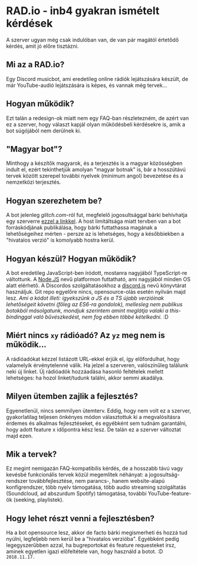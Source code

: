 # RAD.io - inb4 gyakran ismételt kérdések
A szerver ugyan még csak indulóban van, de van pár magától értetődő kérdés, amit jó előre tisztázni.
## Mi az a RAD.io?
Egy Discord musicbot, ami eredetileg online rádiók lejátszására készült, de már YouTube-audió lejátszására is képes, és vannak még tervek...
## Hogyan működik?
Ezt talán a redesign-ok miatt nem egy FAQ-ban részletezném, de azért van ez a szerver, hogy választ kapjál olyan működésbeli kérdésekre is, amik a bot súgójából nem derülnek ki.
## "Magyar bot"?
Minthogy a készítők magyarok, és a terjesztés is a magyar közösségben indult el, ezért tekinthetjük amolyan "magyar botnak" is, bár a hosszútávú tervek között szerepel további nyelvek (minimum angol) bevezetése és a nemzetközi terjesztés.
## Hogyan szerezhetem be?
A bot jelenleg _glitch.com_-ról fut, megfelelő jogosultsággal bárki behívhatja egy szerverre [ezzel a linkkel](https://discordapp.com/oauth2/authorize?client_id=430326522146979861&permissions=8&scope=bot). A host limitáltsága miatt tervben van a bot forráskódjának publikálása, hogy bárki futtathassa magának a lehetőségeihez mérten - persze az is lehetséges, hogy a későbbiekben a "hivatalos verzió" is komolyabb hostra kerül.
## Hogyan készül? Hogyan működik?
A bot eredetileg JavaScript-ben íródott, mostanra nagyjából TypeScript-re váltottunk. A [Node.JS](https://nodejs.org/) nevű platformon futtatható, ami nagyjából minden OS alatt elérhető. A Discordos szolgáltatásokhoz a [discord.js](https://discord.js.org/) nevű könyvtárat használjuk. Git repo egyelőre nincs, opensource-olás esetén nyilván majd lesz. _Ami a kódot illeti: igyekszünk a JS és a TS újabb verzióinak lehetőségeit követni (főleg az ES6-ra gondolok), mellesleg nem publikus botokból másolgatunk, mondjuk szerintem amint meglátja valaki a this-bindinggal való bűvészkedést, nem fog ebben többé kételkedni._ :D
## Miért nincs `xy` rádióadó? Az `yz` meg nem is működik...
A rádióadókat kézzel listázott URL-ekkel érjük el, így előfordulhat, hogy valamelyik érvénytelenné válik. Ha jelzel a szerveren, valószínűleg találunk neki új linket. Új rádióadók hozzáadása hasonló feltételek mellett lehetséges: ha hozol linket/tudunk találni, akkor semmi akadálya.
## Milyen ütemben zajlik a fejlesztés?
Egyenetlenül, nincs semmilyen ütemterv. Eddig, hogy nem volt ez a szerver, gyakorlatilag teljesen önkényes módon választottuk ki a megvalósításra érdemes és alkalmas fejlesztéseket, és egyébként sem tudnám garantálni, hogy adott feature x időpontra kész lesz. De talán ez a szerver változtat majd ezen.
## Mik a tervek?
Ez megint nemigazán FAQ-kompatibilis kérdés, de a hosszabb távú vagy kevésbé funkcionális tervek közül megemlítek néhányat: a jogosultság-rendszer továbbfejlesztése, nem parancs-, hanem website-alapú konfigrendszer, több nyelv támogatása, több audio streaming szolgáltatás (Soundcloud, ad abszurdum Spotify) támogatása, további YouTube-feature-ök (seeking, playlistek).
## Hogy lehet részt venni a fejlesztésben?
Ha a bot opensource lesz, akkor de facto bárki megismerheti és hozzá tud nyúlni, legfeljebb nem kerül be a "hivatalos verzióba".
Egyébként pedig legegyszerűbben azzal, ha bugreportokat és feature requesteket írsz, aminek egyetlen igazi előfeltétele van, hogy használd a botot. :D
`2018.11.17.`

